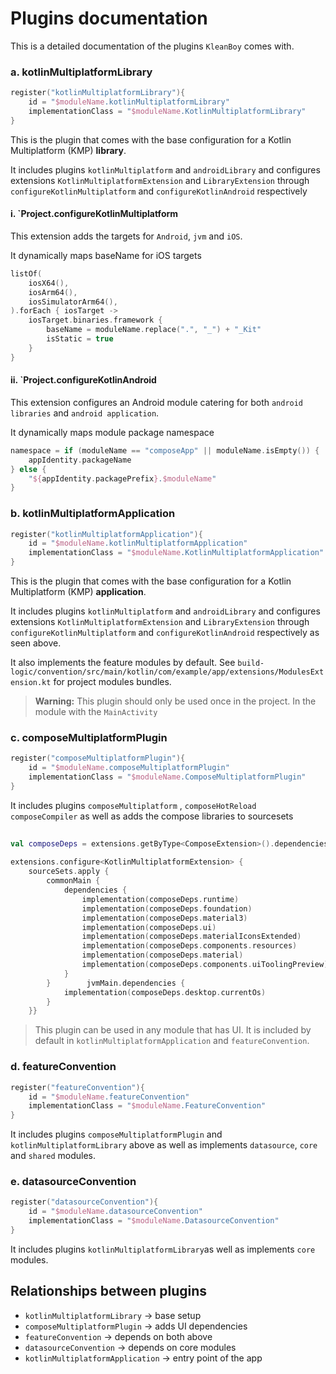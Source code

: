 # Plugins documentation

This is a detailed documentation of the plugins `KleanBoy` comes with.
### a. kotlinMultiplatformLibrary

```kotlin
register("kotlinMultiplatformLibrary"){  
    id = "$moduleName.kotlinMultiplatformLibrary"  
    implementationClass = "$moduleName.KotlinMultiplatformLibrary"  
}
```

This is the plugin that comes with the base configuration for a Kotlin Multiplatform (KMP) **library**.

It includes plugins `kotlinMultiplatform` and `androidLibrary` and configures extensions `KotlinMultiplatformExtension` and `LibraryExtension` through `configureKotlinMultiplatform` and `configureKotlinAndroid` respectively

#### i. `Project.configureKotlinMultiplatform

This extension adds the targets for `Android`, `jvm` and `iOS`.

It dynamically maps baseName for iOS targets

``` kotlin
listOf(  
    iosX64(),  
    iosArm64(),  
    iosSimulatorArm64(),  
).forEach { iosTarget ->  
    iosTarget.binaries.framework {  
        baseName = moduleName.replace(".", "_") + "_Kit"  
        isStatic = true  
    }  
}
```

#### ii. `Project.configureKotlinAndroid

This extension configures an Android module catering for both `android libraries` and `android application`.

It dynamically maps module package namespace

```kotlin
namespace = if (moduleName == "composeApp" || moduleName.isEmpty()) {  
    appIdentity.packageName  
} else {  
    "${appIdentity.packagePrefix}.$moduleName"  
}
```

### b. kotlinMultiplatformApplication

```kotlin
register("kotlinMultiplatformApplication"){  
    id = "$moduleName.kotlinMultiplatformApplication"  
    implementationClass = "$moduleName.KotlinMultiplatformApplication"  
}
```

This is the plugin that comes with the base configuration for a Kotlin Multiplatform (KMP) **application**.

It includes plugins `kotlinMultiplatform` and `androidLibrary` and configures extensions `KotlinMultiplatformExtension` and `LibraryExtension` through `configureKotlinMultiplatform` and `configureKotlinAndroid` respectively as seen above.

It also implements the feature modules by default. See `build-logic/convention/src/main/kotlin/com/example/app/extensions/ModulesExtension.kt` for project modules bundles.

> **Warning:** This plugin should only be used once in the project. In the module with the `MainActivity`

### c. composeMultiplatformPlugin

```kotlin
register("composeMultiplatformPlugin"){  
    id = "$moduleName.composeMultiplatformPlugin"  
    implementationClass = "$moduleName.ComposeMultiplatformPlugin"  
}
```

It includes plugins `composeMultiplatform` , `composeHotReload`  `composeCompiler` as well as adds the compose libraries to sourcesets

```kotlin
  
val composeDeps = extensions.getByType<ComposeExtension>().dependencies  
  
extensions.configure<KotlinMultiplatformExtension> {  
    sourceSets.apply {  
        commonMain {  
            dependencies {  
                implementation(composeDeps.runtime)  
                implementation(composeDeps.foundation)  
                implementation(composeDeps.material3)  
                implementation(composeDeps.ui)  
                implementation(composeDeps.materialIconsExtended)  
                implementation(composeDeps.components.resources)  
                implementation(composeDeps.material)  
                implementation(composeDeps.components.uiToolingPreview)  
            }  
        }        jvmMain.dependencies {  
            implementation(composeDeps.desktop.currentOs)  
        }  
    }}
```

> This plugin can be used in any module that has UI. It is included by default in `kotlinMultiplatformApplication` and `featureConvention`.


### d. featureConvention

```kotlin
register("featureConvention"){  
    id = "$moduleName.featureConvention"  
    implementationClass = "$moduleName.FeatureConvention"  
}
```

It includes plugins `composeMultiplatformPlugin` and `kotlinMultiplatformLibrary` above as well as implements `datasource`, `core` and `shared` modules.

### e. datasourceConvention

```kotlin
register("datasourceConvention"){  
    id = "$moduleName.datasourceConvention"  
    implementationClass = "$moduleName.DatasourceConvention"  
}
```

It includes plugins `kotlinMultiplatformLibrary`as well as implements  `core` modules.

## Relationships between plugins
- `kotlinMultiplatformLibrary` → base setup
- `composeMultiplatformPlugin` → adds UI dependencies
- `featureConvention` → depends on both above
- `datasourceConvention` → depends on core modules
- `kotlinMultiplatformApplication` → entry point of the app
